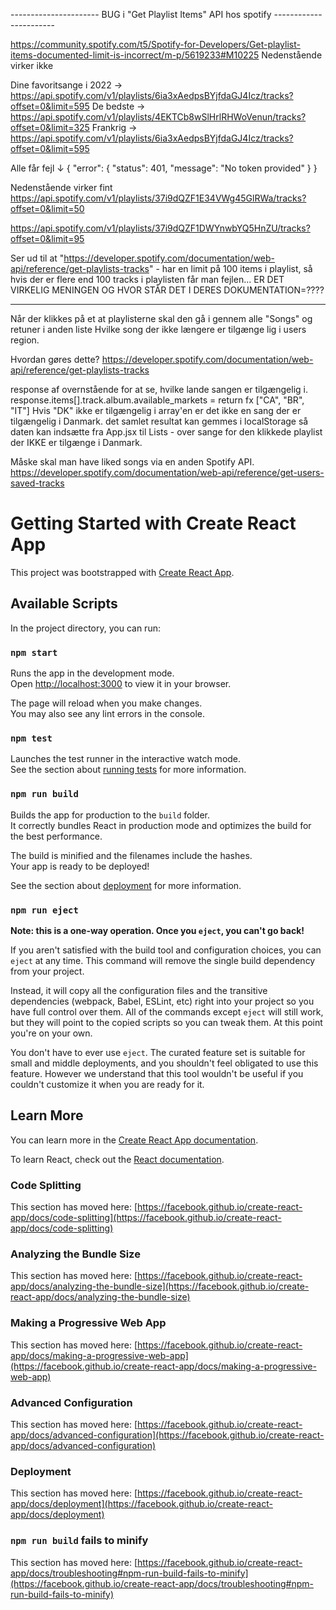 
---------------------- BUG i "Get Playlist Items" API hos spotify -----------------------

https://community.spotify.com/t5/Spotify-for-Developers/Get-playlist-items-documented-limit-is-incorrect/m-p/5619233#M10225
Nedenstående virker ikke 

Dine favoritsange i 2022 → https://api.spotify.com/v1/playlists/6ia3xAedpsBYjfdaGJ4Icz/tracks?offset=0&limit=595
De bedste → https://api.spotify.com/v1/playlists/4EKTCb8wSlHrlRHWoVenun/tracks?offset=0&limit=325
Frankrig → https://api.spotify.com/v1/playlists/6ia3xAedpsBYjfdaGJ4Icz/tracks?offset=0&limit=595

Alle får fejl ↓
{
  "error": {
    "status": 401,
    "message": "No token provided"
  }
}

Nedenstående virker fint
https://api.spotify.com/v1/playlists/37i9dQZF1E34VWg45GlRWa/tracks?offset=0&limit=50

https://api.spotify.com/v1/playlists/37i9dQZF1DWYnwbYQ5HnZU/tracks?offset=0&limit=95

Ser ud til at "https://developer.spotify.com/documentation/web-api/reference/get-playlists-tracks" -
har en limit på 100 items i playlist, så hvis der er flere end 100 tracks i playlisten får man fejlen...
ER DET VIRKELIG MENINGEN OG HVOR STÅR DET I DERES DOKUMENTATION=????

--------------------------------------------------------------------------------------------

Når der klikkes på et at playlisterne skal den gå i gennem alle "Songs" og retuner i anden liste
Hvilke song der ikke længere er tilgænge lig i users region. 

Hvordan gøres dette? 
https://developer.spotify.com/documentation/web-api/reference/get-playlists-tracks

response af overnstående for at se, hvilke lande sangen er tilgængelig i. 
response.items[].track.album.available_markets = return fx ["CA", "BR", "IT"]
Hvis "DK" ikke er tilgængelig i array'en er det ikke en sang der er tilgængelig i Danmark. 
det samlet resultat kan gemmes i localStorage så daten kan indsætte fra App.jsx til Lists -
over sange for den klikkede playlist der IKKE er tilgænge i Danmark.

Måske skal man have liked songs via en anden Spotify API.
https://developer.spotify.com/documentation/web-api/reference/get-users-saved-tracks
  

# Getting Started with Create React App

This project was bootstrapped with [Create React App](https://github.com/facebook/create-react-app).

## Available Scripts

In the project directory, you can run:

### `npm start`

Runs the app in the development mode.\
Open [http://localhost:3000](http://localhost:3000) to view it in your browser.

The page will reload when you make changes.\
You may also see any lint errors in the console.

### `npm test`

Launches the test runner in the interactive watch mode.\
See the section about [running tests](https://facebook.github.io/create-react-app/docs/running-tests) for more information.

### `npm run build`

Builds the app for production to the `build` folder.\
It correctly bundles React in production mode and optimizes the build for the best performance.

The build is minified and the filenames include the hashes.\
Your app is ready to be deployed!

See the section about [deployment](https://facebook.github.io/create-react-app/docs/deployment) for more information.

### `npm run eject`

**Note: this is a one-way operation. Once you `eject`, you can't go back!**

If you aren't satisfied with the build tool and configuration choices, you can `eject` at any time. This command will remove the single build dependency from your project.

Instead, it will copy all the configuration files and the transitive dependencies (webpack, Babel, ESLint, etc) right into your project so you have full control over them. All of the commands except `eject` will still work, but they will point to the copied scripts so you can tweak them. At this point you're on your own.

You don't have to ever use `eject`. The curated feature set is suitable for small and middle deployments, and you shouldn't feel obligated to use this feature. However we understand that this tool wouldn't be useful if you couldn't customize it when you are ready for it.

## Learn More

You can learn more in the [Create React App documentation](https://facebook.github.io/create-react-app/docs/getting-started).

To learn React, check out the [React documentation](https://reactjs.org/).

### Code Splitting

This section has moved here: [https://facebook.github.io/create-react-app/docs/code-splitting](https://facebook.github.io/create-react-app/docs/code-splitting)

### Analyzing the Bundle Size

This section has moved here: [https://facebook.github.io/create-react-app/docs/analyzing-the-bundle-size](https://facebook.github.io/create-react-app/docs/analyzing-the-bundle-size)

### Making a Progressive Web App

This section has moved here: [https://facebook.github.io/create-react-app/docs/making-a-progressive-web-app](https://facebook.github.io/create-react-app/docs/making-a-progressive-web-app)

### Advanced Configuration

This section has moved here: [https://facebook.github.io/create-react-app/docs/advanced-configuration](https://facebook.github.io/create-react-app/docs/advanced-configuration)

### Deployment

This section has moved here: [https://facebook.github.io/create-react-app/docs/deployment](https://facebook.github.io/create-react-app/docs/deployment)

### `npm run build` fails to minify

This section has moved here: [https://facebook.github.io/create-react-app/docs/troubleshooting#npm-run-build-fails-to-minify](https://facebook.github.io/create-react-app/docs/troubleshooting#npm-run-build-fails-to-minify)
